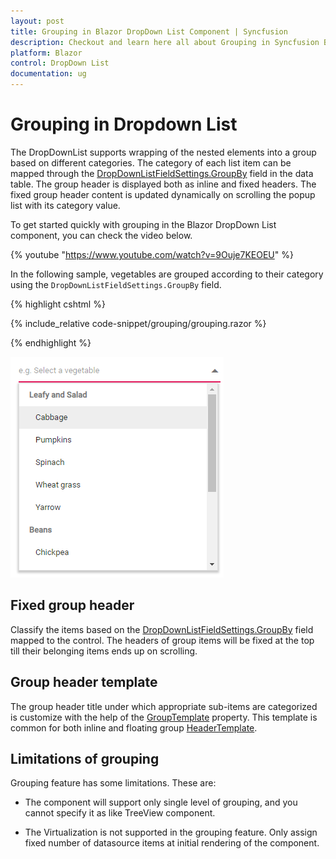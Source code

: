 ```yaml
---
layout: post
title: Grouping in Blazor DropDown List Component | Syncfusion
description: Checkout and learn here all about Grouping in Syncfusion Blazor DropDown List component and much more.
platform: Blazor
control: DropDown List
documentation: ug
---
```


# Grouping in Dropdown List

The DropDownList supports wrapping of the nested elements into a group based on different categories. The category of each list item can be mapped through the [DropDownListFieldSettings.GroupBy](https://help.syncfusion.com/cr/blazor/Syncfusion.Blazor.DropDowns.DropDownListFieldSettings.html#Syncfusion_Blazor_DropDowns_DropDownListFieldSettings_GroupBy) field in the data table. The group header is displayed both as inline and fixed headers. The fixed group header content is updated dynamically on scrolling the popup list with its category value.

To get started quickly with grouping in the Blazor DropDown List component, you can check the video below.

{% youtube "https://www.youtube.com/watch?v=9Ouje7KEOEU" %}

In the following sample, vegetables are grouped according to their category using the `DropDownListFieldSettings.GroupBy` field.

{% highlight cshtml %}

{% include_relative code-snippet/grouping/grouping.razor %}

{% endhighlight %}

![Grouping in Blazor DropdownList](./images/grouping/blazor-dropdownlist-grouping.png)

## Fixed group header

Classify the items based on the [DropDownListFieldSettings.GroupBy](https://help.syncfusion.com/cr/blazor/Syncfusion.Blazor.DropDowns.DropDownListFieldSettings.html#Syncfusion_Blazor_DropDowns_DropDownListFieldSettings_GroupBy) field mapped to the control. The headers of group items will be fixed at the top till their belonging items ends up on scrolling.

## Group header template

The group header title under which appropriate sub-items are categorized is customize with the help of the [GroupTemplate](https://help.syncfusion.com/cr/blazor/Syncfusion.Blazor.DropDowns.SfDropDownBase-1.html#Syncfusion_Blazor_DropDowns_SfDropDownBase_1_GroupTemplate) property. This template is common for both inline and floating group [HeaderTemplate](https://help.syncfusion.com/cr/blazor/Syncfusion.Blazor.DropDowns.SfDropDownList-2.html#Syncfusion_Blazor_DropDowns_SfDropDownList_2_HeaderTemplate).

## Limitations of grouping

Grouping feature has some limitations. These are:

* The component will support only single level of grouping, and you cannot specify it as like TreeView component.

* The Virtualization is not supported in the grouping feature. Only assign fixed number of datasource items at initial rendering of the component.